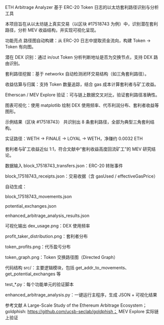 ETH Arbitrage Analyzer
基于 ERC-20 Token 日志的以太坊套利路径识别与分析工具

本项目旨在从以太坊链上真实交易（以区块 #17518743 为例）中，识别潜在套利路径，分析 MEV 收益结构，并实现可视化呈现。

功能亮点
路径图自动构建：从 ERC-20 日志中提取资金流向，构建 Token → Token 有向图。

潜在 DEX 识别：通过 in/out Token 分析判断地址是否为交换节点，支持 DEX 路由识别。

套利路径挖掘：基于 networkx 自动检测闭环交易结构（如三角套利路径）。

收益估算与归属：支持 Token 数量追踪，结合 gas 成本计算套利者与矿工收益。

Etherscan / MEV Explore 验证：可与链上数据交叉对比，验证套利路径准确性。

图表可视化：使用 matplotlib 绘制 DEX 使用频率、代币利润分布、套利者收益等图形。

示例结果（区块 #17518743）
共识别出 8 条套利路径，全部为典型三角套利结构。

实证路径：WETH → FINALE → LOYAL → WETH，净赚约 0.0032 ETH

套利者与矿工收益近似 1:1，符合文献中“套利收益高度回流矿工”的 MEV 研究结论。

数据输入
block_17518743_transfers.json：ERC-20 转账事件

block_17518743_receipts.json：交易收据（含 gasUsed / effectiveGasPrice）

自动生成：

block_17518743_movements.json

potential_exchanges.json

enhanced_arbitrage_analysis_results.json

可视化输出
dex_usage.png：DEX 使用频率

profit_taker_distribution.png：套利者分布

token_profits.png：代币盈亏分布

token_graph.png：Token 交换路径图（Directed Graph）

代码结构
src/：主要逻辑模块，包括 get_addr_to_movements、get_potential_exchanges 等

test_*.py：每个功能单元的验证脚本

enhanced_arbitrage_analysis.py：一键运行主程序，生成 JSON + 可视化结果

参考文献
A Large-Scale Study of the Ethereum Arbitrage Ecosystem； 
goldphish: https://github.com/ucsb-seclab/goldphish；
MEV Explore 实际链上验证